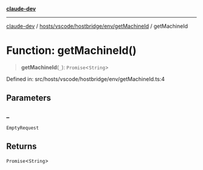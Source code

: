 [**claude-dev**](../../../../../../README.md)

***

[claude-dev](../../../../../../README.md) / [hosts/vscode/hostbridge/env/getMachineId](../README.md) / getMachineId

# Function: getMachineId()

> **getMachineId**(`_`): `Promise`\<`String`\>

Defined in: src/hosts/vscode/hostbridge/env/getMachineId.ts:4

## Parameters

### \_

`EmptyRequest`

## Returns

`Promise`\<`String`\>
